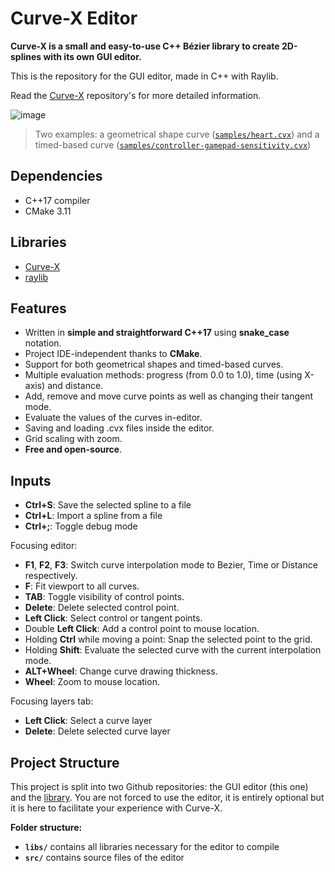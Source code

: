 # Curve-X Editor
**Curve-X is a small and easy-to-use C++ Bézier library to create 2D-splines with its own GUI editor.**

This is the repository for the GUI editor, made in C++ with Raylib.

Read the [Curve-X](https://github.com/arkaht/cpp-curve-x) repository's for more detailed information.

![image](https://github.com/arkaht/cpp-curve-x/assets/114919245/a32a058e-9ba1-4add-89f0-de4ad0f14434)
> Two examples: a geometrical shape curve ([`samples/heart.cvx`](https://github.com/arkaht/cpp-curve-x/blob/master/samples/heart.cvx)) and a timed-based curve ([`samples/controller-gamepad-sensitivity.cvx`](https://github.com/arkaht/cpp-curve-x/blob/master/samples/controller-gamepad-sensitivity.cvx))

## Dependencies 
+ C++17 compiler
+ CMake 3.11

## Libraries
+ [Curve-X](https://github.com/arkaht/cpp-curve-x)
+ [raylib](https://github.com/raysan5/raylib)

## Features
+ Written in **simple and straightforward C++17** using **snake_case** notation.
+ Project IDE-independent thanks to **CMake**.
+ Support for both geometrical shapes and timed-based curves.
+ Multiple evaluation methods: progress (from 0.0 to 1.0), time (using X-axis) and distance.
+ Add, remove and move curve points as well as changing their tangent mode.
+ Evaluate the values of the curves in-editor.
+ Saving and loading .cvx files inside the editor.
+ Grid scaling with zoom.
+ **Free and open-source**.

## Inputs
+ **Ctrl+S**: Save the selected spline to a file
+ **Ctrl+L**: Import a spline from a file
+ **Ctrl+;**: Toggle debug mode

Focusing editor:
+ **F1**, **F2**, **F3**: Switch curve interpolation mode to Bezier, Time or Distance respectively.
+ **F**: Fit viewport to all curves.
+ **TAB**: Toggle visibility of control points.
+ **Delete**: Delete selected control point.
+ **Left Click**: Select control or tangent points.
+ Double **Left Click**: Add a control point to mouse location.
+ Holding **Ctrl** while moving a point: Snap the selected point to the grid.
+ Holding **Shift**: Evaluate the selected curve with the current interpolation mode.
+ **ALT+Wheel**: Change curve drawing thickness.
+ **Wheel**: Zoom to mouse location.


Focusing layers tab:
+ **Left Click**: Select a curve layer
+ **Delete**: Delete selected curve layer

## Project Structure
This project is split into two Github repositories: the GUI editor (this one) and the [library](https://github.com/arkaht/cpp-curve-x). You are not forced to use the editor, it is entirely optional but it is here to facilitate your experience with Curve-X.

**Folder structure:**
+ **`libs/`** contains all libraries necessary for the editor to compile
+ **`src/`** contains source files of the editor